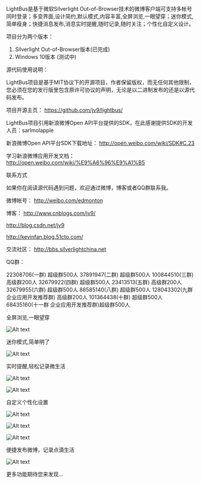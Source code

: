 LightBus是基于微软Silverlight Out-of-Browser技术的微博客户端可支持多帐号同时登录；多变界面,设计简约,默认模式,内容丰富,全屏浏览,一眼望穿；迷你模式,简单瘦身；快捷消息发布,消息实时提醒,随时记录,随时关注；个性化自定义设计。

项目分为两个版本：

1. Silverlight Out-of-Browser版本(已完成)
2. Windows 10版本 (测试中)

源代码使用说明：

LightBus项目是基于MIT协议下的开源项目，作者保留版权，而无任何其他限制，您必须在您的发行版里包含原许可协议的声明，无论是以二进制发布的还是以源代码发布。

项目开源主页： https://github.com/jv9/lightbus/

LightBus项目引用新浪微博Open API平台提供的SDK，在此感谢提供SDK的开发人员：sarlmolapple

新浪微博Open API平台SDK下载地址： http://open.weibo.com/wiki/SDK#C.23

学习新浪微博应用开发文档： http://open.weibo.com/wiki/%E9%A6%96%E9%A1%B5

联系方式

如果你在阅读源代码遇到问题，欢迎通过微博，博客或者QQ群联系我。

微博帐号： http://weibo.com/edmonton

博客： http://www.cnblogs.com/jv9/

http://blog.csdn.net/jv9

http://kevinfan.blog.51cto.com/

交流社区： http://bbs.silverlightchina.net

QQ群：

22308706(一群) 超级群500人 
37891947(二群) 超级群500人 
100844510(三群) 高级群200人 
32679922(四群) 超级群500人 
23413513(五群) 高级群200人 
32679955(六群) 超级群500人 
88585140(八群) 超级群500人 
128043302(九群 企业应用开发推荐群) 高级群200人 
101364438(十群) 超级群500人 
68435160(十一群 企业应用开发推荐群)超级群500人



全屏浏览,一眼望穿

![Alt text](http://i67.tinypic.com/2i0rcl2.jpg "Overview")

  

迷你模式,简单明了

![Alt text](http://i67.tinypic.com/2ljky9s.jpg "Mini mode")


实时提醒,轻松记录微生活

![Alt text](http://i68.tinypic.com/148fz1y.jpg "Notify")

![Alt text](http://i68.tinypic.com/j9ngra.jpg "Notify")

自定义个性化设置

![Alt text](http://i66.tinypic.com/2n0lkl3.jpg "Customize")

![Alt text](http://i63.tinypic.com/2nhhpif.jpg "Customize")

![Alt text](http://i67.tinypic.com/33a76u1.jpg "Customize")

便捷发布微博，记录点滴生活

![Alt text](http://i67.tinypic.com/34plwnl.jpg "Weibo")
  

更多功能期待您来发现...

